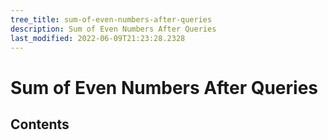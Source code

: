 ```yaml
---
tree_title: sum-of-even-numbers-after-queries
description: Sum of Even Numbers After Queries
last_modified: 2022-06-09T21:23:28.2328
---
```


# Sum of Even Numbers After Queries

## Contents
